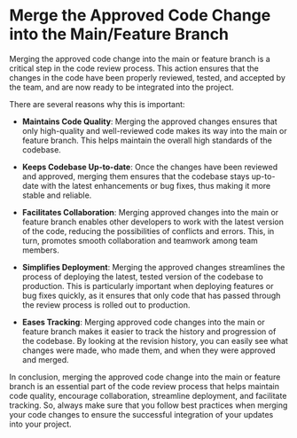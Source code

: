 # Merge the Approved Code Change into the Main/Feature Branch

Merging the approved code change into the main or feature branch is a critical step in the code review process. This action ensures that the changes in the code have been properly reviewed, tested, and accepted by the team, and are now ready to be integrated into the project. 

There are several reasons why this is important:

- **Maintains Code Quality**: Merging the approved changes ensures that only high-quality and well-reviewed code makes its way into the main or feature branch. This helps maintain the overall high standards of the codebase.

- **Keeps Codebase Up-to-date**: Once the changes have been reviewed and approved, merging them ensures that the codebase stays up-to-date with the latest enhancements or bug fixes, thus making it more stable and reliable.

- **Facilitates Collaboration**: Merging approved changes into the main or feature branch enables other developers to work with the latest version of the code, reducing the possibilities of conflicts and errors. This, in turn, promotes smooth collaboration and teamwork among team members.

- **Simplifies Deployment**: Merging the approved changes streamlines the process of deploying the latest, tested version of the codebase to production. This is particularly important when deploying features or bug fixes quickly, as it ensures that only code that has passed through the review process is rolled out to production.

- **Eases Tracking**: Merging approved code changes into the main or feature branch makes it easier to track the history and progression of the codebase. By looking at the revision history, you can easily see what changes were made, who made them, and when they were approved and merged.

In conclusion, merging the approved code change into the main or feature branch is an essential part of the code review process that helps maintain code quality, encourage collaboration, streamline deployment, and facilitate tracking. So, always make sure that you follow best practices when merging your code changes to ensure the successful integration of your updates into your project.